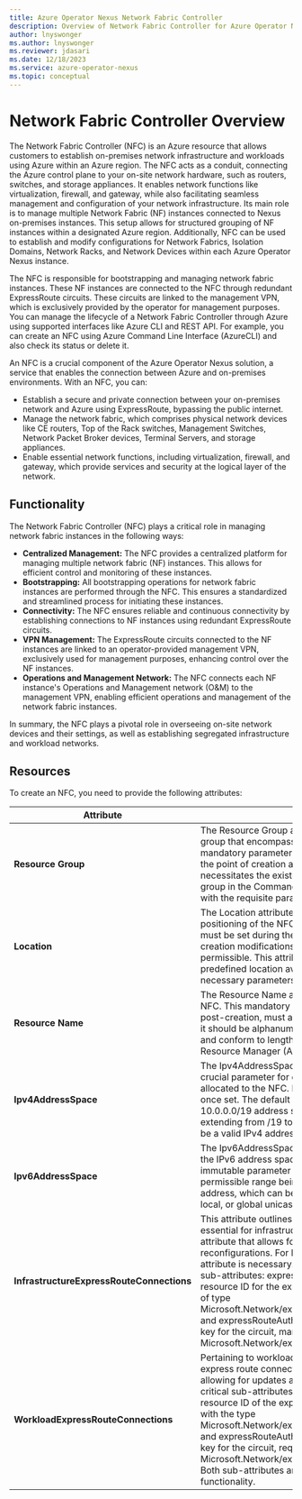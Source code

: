 ```yaml
---
title: Azure Operator Nexus Network Fabric Controller
description: Overview of Network Fabric Controller for Azure Operator Nexus.
author: lnyswonger
ms.author: lnyswonger
ms.reviewer: jdasari
ms.date: 12/18/2023
ms.service: azure-operator-nexus
ms.topic: conceptual
---
```


# Network Fabric Controller Overview
The Network Fabric Controller (NFC) is an Azure resource that allows customers to establish on-premises network infrastructure and workloads using Azure within an Azure region. The NFC acts as a conduit, connecting the Azure control plane to your on-site network hardware, such as routers, switches, and storage appliances. It enables network functions like virtualization, firewall, and gateway, while also facilitating seamless management and configuration of your network infrastructure. Its main role is to manage multiple Network Fabric (NF) instances connected to Nexus on-premises instances. This setup allows for structured grouping of NF instances within a designated Azure region. Additionally, NFC can be used to establish and modify configurations for Network Fabrics, Isolation Domains, Network Racks, and Network Devices within each Azure Operator Nexus instance.

The NFC is responsible for bootstrapping and managing network fabric instances. These NF instances are connected to the NFC through redundant ExpressRoute circuits. These circuits are linked to the management VPN, which is exclusively provided by the operator for management purposes. You can manage the lifecycle of a Network Fabric Controller through Azure using supported interfaces like Azure CLI and REST API. For example, you can create an NFC using Azure Command Line Interface (AzureCLI) and also check its status or delete it.

An NFC is a crucial component of the Azure Operator Nexus solution, a service that enables the connection between Azure and on-premises environments. With an NFC, you can:
- Establish a secure and private connection between your on-premises network and Azure using ExpressRoute, bypassing the public internet.
- Manage the network fabric, which comprises physical network devices like CE routers, Top of the Rack switches, Management Switches, Network Packet Broker devices, Terminal Servers, and storage appliances.
- Enable essential network functions, including virtualization, firewall, and gateway, which provide services and security at the logical layer of the network.

## Functionality

The Network Fabric Controller (NFC) plays a critical role in managing network fabric instances in the following ways:

- **Centralized Management:** The NFC provides a centralized platform for managing multiple network fabric (NF) instances. This allows for efficient control and monitoring of these instances.
- **Bootstrapping:** All bootstrapping operations for network fabric instances are performed through the NFC. This ensures a standardized and streamlined process for initiating these instances.
- **Connectivity:** The NFC ensures reliable and continuous connectivity by establishing connections to NF instances using redundant ExpressRoute circuits.
- **VPN Management:** The ExpressRoute circuits connected to the NF instances are linked to an operator-provided management VPN, exclusively used for management purposes, enhancing control over the NF instances.
- **Operations and Management Network:** The NFC connects each NF instance's Operations and Management network (O&M) to the management VPN, enabling efficient operations and management of the network fabric instances.

In summary, the NFC plays a pivotal role in overseeing on-site network devices and their settings, as well as establishing segregated infrastructure and workload networks.

## Resources
To create an NFC, you need to provide the following attributes:

| Attribute                                | Description |
|------------------------------------------|-------------|
| **Resource Group**                       | The Resource Group attribute specifies the name of the group that encompasses the NFC. As a critical and mandatory parameter, this attribute requires definition at the point of creation and is immutable thereafter. It necessitates the existence of a corresponding resource group in the Command Line Interface (CLI) equipped with the requisite parameters. |
| **Location**                             | The Location attribute determines the geographical positioning of the NFC. It is a compulsory parameter that must be set during the initial creation process. Post-creation modifications to this attribute are not permissible. This attribute must correspond to a predefined location available in the CLI, complete with all necessary parameters. |
| **Resource Name**                        | The Resource Name attribute uniquely identifies the NFC. This mandatory attribute, which cannot be altered post-creation, must adhere to specific formatting rules: it should be alphanumeric, devoid of special characters, and conform to length restrictions as per Azure Resource Manager (ARM) standards. |
| **Ipv4AddressSpace**                     | The Ipv4AddressSpace attribute, though optional, is a crucial parameter for defining the IPv4 address space allocated to the NFC. It is immutable and cannot be reset once set. The default configuration for this attribute is a 10.0.0.0/19 address space, with an allowable range extending from /19 to /16. The assigned address must be a valid IPv4 address and cannot be null. |
| **Ipv6AddressSpace**                     | The Ipv6AddressSpace attribute, also optional, specifies the IPv6 address space for the NFC. This mandatory and immutable parameter defaults to FC00::/59, with the permissible range being /59. It requires a valid IPv6 address, which can be of types such as site local, unique local, or global unicast, and cannot be null. |
| **InfrastructureExpressRouteConnections**| This attribute outlines the express route connections essential for infrastructure services. It is a mutable attribute that allows for modifications and reconfigurations. For NFC creation and provisioning, this attribute is necessary. It encompasses two mandatory sub-attributes: expressRouteCircuitId (the Azure resource ID for the express route circuit, required to be of type Microsoft.Network/expressRouteCircuits/circuitName) and expressRouteAuthorizationKey (the authorization key for the circuit, mandated to be of type Microsoft.Network/expressRouteCircuits/authorizations). |
| **WorkloadExpressRouteConnections**      | Pertaining to workload services, this attribute details the express route connections. It is a flexible attribute, allowing for updates and reapplications. It includes two critical sub-attributes: expressRouteCircuitId (the Azure resource ID of the express route circuit, which must align with the type Microsoft.Network/expressRouteCircuits/circuitName) and expressRouteAuthorizationKey (the authorization key for the circuit, required to be of type Microsoft.Network/expressRouteCircuits/authorizations). Both sub-attributes are mandatory for the attribute's functionality. |
